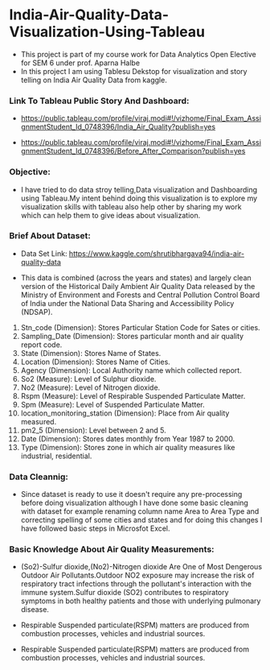 # India-Air-Quality-Data-Visualization-Using-Tableau
* This project is part of my course work for Data Analytics Open Elective for SEM 6 under prof. Aparna Halbe
* In this project I am using Tablesu Dekstop for visualization and story telling on India Air Quality Data from kaggle.

### Link To Tableau Public Story And Dashboard:

* https://public.tableau.com/profile/viraj.modi#!/vizhome/Final_Exam_AssignmentStudent_Id_0748396/India_Air_Quality?publish=yes

* https://public.tableau.com/profile/viraj.modi#!/vizhome/Final_Exam_AssignmentStudent_Id_0748396/Before_After_Comparison?publish=yes 

### Objective:

* I have tried to do data stroy telling,Data visualization and Dashboarding using Tableau.My intent behind doing this visualization is to explore my visualization skills with tableau also help other by sharing my work which can help them to give ideas about visualization.

### Brief About Dataset:

* Data Set Link: https://www.kaggle.com/shrutibhargava94/india-air-quality-data

* This data is combined (across the years and states) and largely clean version of the Historical Daily Ambient Air Quality Data released by the Ministry of Environment and Forests and Central Pollution Control Board of India under the National Data Sharing and Accessibility Policy (NDSAP).

1. Stn_code (Dimension): Stores Particular Station Code for Sates or cities.
2. Sampling_Date (Dimension): Stores particular month and air quality report code.
3. State (Dimension): Stores Name of States.
4. Location (Dimension): Stores Name of Cities.
5. Agency (Dimension): Local Authority name which collected report.
6. So2 (Measure): Level of Sulphur dioxide.
7. No2 (Measure): Level of Nitrogen dioxide.
8. Rspm (Measure): Level of Respirable Suspended Particulate Matter.
9. Spm (Measure): Level of Suspended Particulate Matter.
10. location_monitoring_station (Dimension): Place from Air quality measured.
11. pm2_5 (Dimension): Level between 2 and 5.
12. Date (Dimension): Stores dates monthly from Year 1987 to 2000.
13. Type (Dimension): Stores zone in which air quality measures like industrial, residential.

### Data Cleannig:

* Since dataset is ready to use it doesn't require any pre-processing before doing visualization although I have done some basic cleaning with dataset for example renaming column name Area to Area Type and correcting spelling of some cities and states and for doing this changes I have followed basic steps in Microsfot Excel.

### Basic Knowledge About Air Quality Measurements:

* (So2)-Sulfur dioxide,(No2)-Nitrogen dioxide Are One of Most Dengerous Outdoor Air Pollutants.Outdoor NO2 exposure may increase the risk of respiratory tract infections through the pollutant's interaction with the immune system.Sulfur dioxide (SO2) contributes to respiratory symptoms in both healthy patients and those with underlying pulmonary disease.

* Respirable Suspended particulate(RSPM) matters are produced from combustion processes, vehicles and industrial sources.

* Respirable Suspended particulate(RSPM) matters are produced from combustion processes, vehicles and industrial sources.

